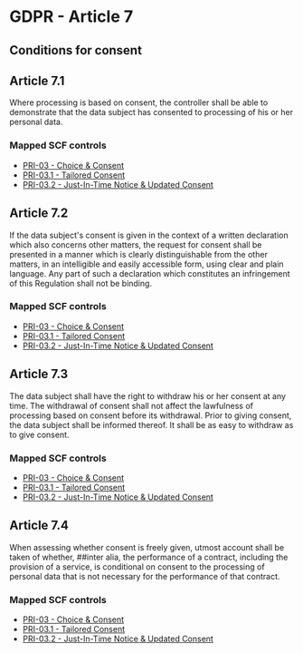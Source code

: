 # GDPR - Article 7
## Conditions for consent


## Article 7.1
Where processing is based on consent, the controller shall be able to demonstrate that the data subject has consented to processing of his or her personal data.

### Mapped SCF controls
- [PRI-03 - Choice & Consent](../scf/pri-03-choice&consent.md)
- [PRI-03.1 - Tailored Consent](../scf/pri-031-tailoredconsent.md)
- [PRI-03.2 - Just-In-Time Notice & Updated Consent](../scf/pri-032-just-in-timenotice&updatedconsent.md)

## Article 7.2
If the data subject's consent is given in the context of a written declaration which also concerns other matters, the request for consent shall be presented in a manner which is clearly distinguishable from the other matters, in an intelligible and easily accessible form, using clear and plain language. Any part of such a declaration which constitutes an infringement of this Regulation shall not be binding.

### Mapped SCF controls
- [PRI-03 - Choice & Consent](../scf/pri-03-choice&consent.md)
- [PRI-03.1 - Tailored Consent](../scf/pri-031-tailoredconsent.md)
- [PRI-03.2 - Just-In-Time Notice & Updated Consent](../scf/pri-032-just-in-timenotice&updatedconsent.md)

## Article 7.3
The data subject shall have the right to withdraw his or her consent at any time. The withdrawal of consent shall not affect the lawfulness of processing based on consent before its withdrawal. Prior to giving consent, the data subject shall be informed thereof. It shall be as easy to withdraw as to give consent.

### Mapped SCF controls
- [PRI-03 - Choice & Consent](../scf/pri-03-choice&consent.md)
- [PRI-03.1 - Tailored Consent](../scf/pri-031-tailoredconsent.md)
- [PRI-03.2 - Just-In-Time Notice & Updated Consent](../scf/pri-032-just-in-timenotice&updatedconsent.md)

## Article 7.4
When assessing whether consent is freely given, utmost account shall be taken of whether, ##inter alia, the performance of a contract, including the provision of a service, is conditional on consent to the processing of personal data that is not necessary for the performance of that contract.

### Mapped SCF controls
- [PRI-03 - Choice & Consent](../scf/pri-03-choice&consent.md)
- [PRI-03.1 - Tailored Consent](../scf/pri-031-tailoredconsent.md)
- [PRI-03.2 - Just-In-Time Notice & Updated Consent](../scf/pri-032-just-in-timenotice&updatedconsent.md)
